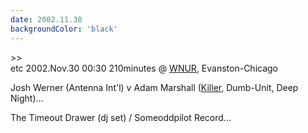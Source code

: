 ```yaml
---
date: 2002.11.30
backgroundColor: 'black'
---
```


\>>  
etc 2002.Nov.30 00:30 210minutes @ [WNUR](http://www.wnur.org/), Evanston-Chicago  

Josh Werner (Antenna Int'l) v Adam Marshall ([Killer](http://www.killer3000.com/), Dumb-Unit, Deep Night)...  


The Timeout Drawer (dj set) / Someoddpilot Record...
